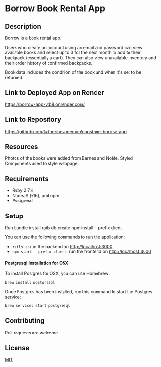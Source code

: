# Borrow Book Rental App

## Description

Borrow is a book rental app.

Users who create an account using an email and password can view available books and select up to 3 for the next month to add to their backpack (essentially a cart).  They can also view unavailable inventory and their order history of confirmed backpacks.

Book data includes the condition of the book and when it's set to be returned.

## Link to Deployed App on Render
https://borrow-app-vtb8.onrender.com/

## Link to Repository

https://github.com/katherineyuneman/capstone-borrow-app

## Resources
Photos of the books were added from Barnes and Noble.
Styled Components used to style webpage.

## Requirements

- Ruby 2.7.4
- NodeJS (v16), and npm
- Postgresql

## Setup
Run 
bundle install
rails db:create
npm install --prefix client

You can use the following commands to run the application:

- `rails s`: run the backend on [http://localhost:3000](http://localhost:3000)
- `npm start --prefix client`: run the frontend on
  [http://localhost:4000](http://localhost:4000)


#### Postgresql Installation for OSX

To install Postgres for OSX, you can use Homebrew:

```sh
brew install postgresql
```

Once Postgres has been installed, run this command to start the Postgres
service:

```sh
brew services start postgresql
```

## Contributing
Pull requests are welcome.

## License
[MIT](https://choosealicense.com/licenses/mit/)


